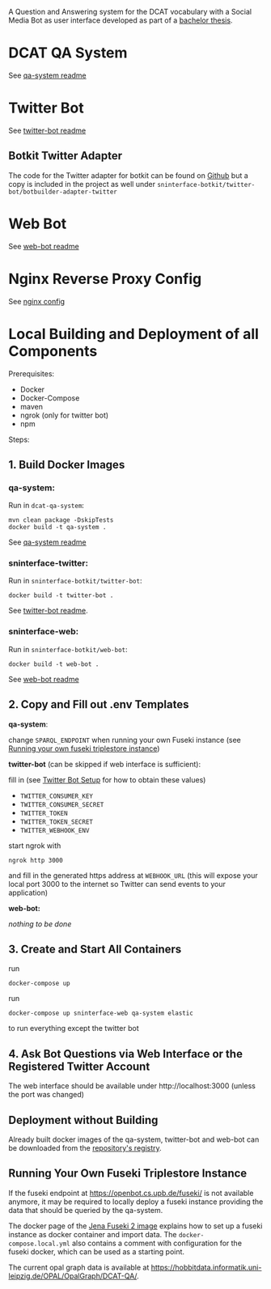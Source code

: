 A Question and Answering system for the DCAT vocabulary with a Social Media Bot as user interface developed as part of a [bachelor thesis](thesis.pdf).


# DCAT QA System

See [qa-system readme](dcat-qa-system/README.md)


# Twitter Bot

See [twitter-bot readme](sninterface-botkit/twitter-bot/README.md)

## Botkit Twitter Adapter

The code for the Twitter adapter for botkit can be found on [Github](https://github.com/martenls/botkit/tree/twitter-adapter/packages/botbuilder-adapter-twitter) but a copy is included in the project as well under `sninterface-botkit/twitter-bot/botbuilder-adapter-twitter`

# Web Bot

See [web-bot readme](sninterface-botkit/web-bot/README.md)

# Nginx Reverse Proxy Config

See [nginx config](nginx-config/README.md)


# Local Building and Deployment of all Components

Prerequisites:
  - Docker
  - Docker-Compose
  - maven
  - ngrok (only for twitter bot)
  - npm


Steps:

## 1. Build Docker Images

### qa-system:

Run in `dcat-qa-system`:


    mvn clean package -DskipTests
    docker build -t qa-system .

See [qa-system readme](dcat-qa-system/README.md)

### sninterface-twitter:

Run in `sninterface-botkit/twitter-bot`:

    
    docker build -t twitter-bot .

See [twitter-bot readme](sninterface-botkit/twitter-bot/README.md). 

### sninterface-web:

Run in `sninterface-botkit/web-bot`:

    docker build -t web-bot .

See [web-bot readme](sninterface-botkit/web-bot/README.md)


## 2. Copy and Fill out .env Templates

**qa-system**:

change `SPARQL_ENDPOINT` when running your own Fuseki instance (see [Running your own fuseki triplestore instance](#running-your-own-fuseki-triplestore-instance))

**twitter-bot** (can be skipped if web interface is sufficient):

fill in (see [Twitter Bot Setup](docs/twitter-bot-account-creation.md) for how to obtain these values)
- `TWITTER_CONSUMER_KEY`
- `TWITTER_CONSUMER_SECRET`
- `TWITTER_TOKEN`
- `TWITTER_TOKEN_SECRET` 
- `TWITTER_WEBHOOK_ENV`


start ngrok with

    ngrok http 3000

and fill in the generated https address at `WEBHOOK_URL` (this will expose your local port 3000 to the internet so Twitter can send events to your application)

**web-bot:**

*nothing to be done*


## 3. Create and Start All Containers

run 

    docker-compose up

run 

    docker-compose up sninterface-web qa-system elastic

to run everything except the twitter bot 


## 4. Ask Bot Questions via Web Interface or the Registered Twitter Account

The web interface should be available under http://localhost:3000 (unless the port was changed)

## Deployment without Building

Already built docker images of the qa-system, twitter-bot and web-bot can be downloaded from the [repository's registry](https://github.com/martenls/dcat-qa-system/packages).

## Running Your Own Fuseki Triplestore Instance

If the fuseki endpoint at <https://openbot.cs.upb.de/fuseki/> is not available anymore, it may be required to locally deploy a fuseki instance providing the data that should be queried by the qa-system.

The docker page of the [Jena Fuseki 2 image](https://hub.docker.com/r/stain/jena-fuseki) explains how to set up a fuseki instance as docker container and import data. The `docker-compose.local.yml` also contains a comment with configuration for the fuseki docker, which can be used as a starting point.

The current opal graph data is available at <https://hobbitdata.informatik.uni-leipzig.de/OPAL/OpalGraph/DCAT-QA/>.

